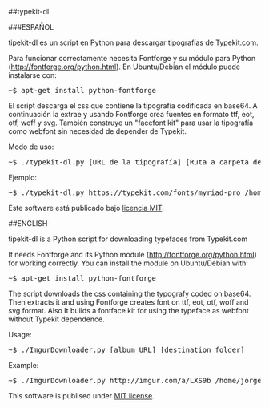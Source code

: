 ##typekit-dl

###ESPAÑOL

tipekit-dl es un script en Python para descargar tipografías de Typekit.com.

Para funcionar correctamente necesita Fontforge y su módulo para Python
(http://fontforge.org/python.html). En Ubuntu/Debian el módulo puede instalarse con:

<pre>~$ apt-get install python-fontforge</pre>

El script descarga el css que contiene la tipografía codificada en base64.
A continuación la extrae y usando Fontforge crea fuentes en formato ttf, eot, otf,
woff y svg. También construye un "facefont kit" para usar la tipografía
como webfont sin necesidad de depender de Typekit.

Modo de uso:

<pre>~$ ./typekit-dl.py [URL de la tipografía] [Ruta a carpeta de destino]</pre>

Ejemplo:

<pre>~$ ./typekit-dl.py https://typekit.com/fonts/myriad-pro /home/jorge/Myriad</pre>

Este software está publicado bajo [licencia MIT](http://opensource.org/licenses/MIT).

##ENGLISH

tipekit-dl is a Python script for downloading typefaces from Typekit.com

It needs Fontforge and its Python module (http://fontforge.org/python.html) for working correctly. You can install the module on Ubuntu/Debian with:

<pre>~$ apt-get install python-fontforge</pre>

The script downloads the css containing the typografy coded on base64. Then extracts it and using Fontforge creates font on ttf, eot, otf, woff and svg format. Also It builds a fontface kit for using the typeface as webfont without Typekit dependence.

Usage:

<pre>~$ ./ImgurDownloader.py [album URL] [destination folder]</pre>

Example:

<pre>~$ ./ImgurDownloader.py http://imgur.com/a/LXS9b /home/jorge/fotos</pre>

This software is publised under [MIT license](http://opensource.org/licenses/MIT).